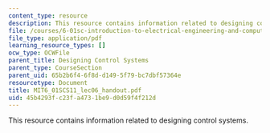 ```yaml
---
content_type: resource
description: This resource contains information related to designing control systems.
file: /courses/6-01sc-introduction-to-electrical-engineering-and-computer-science-i-spring-2011/45b4293fc23fa4731be9d0d59f4f212d_MIT6_01SCS11_lec06_handout.pdf
file_type: application/pdf
learning_resource_types: []
ocw_type: OCWFile
parent_title: Designing Control Systems
parent_type: CourseSection
parent_uid: 65b2b6f4-6f8d-d149-5f79-bc7dbf57364e
resourcetype: Document
title: MIT6_01SCS11_lec06_handout.pdf
uid: 45b4293f-c23f-a473-1be9-d0d59f4f212d
---
```

This resource contains information related to designing control systems.

